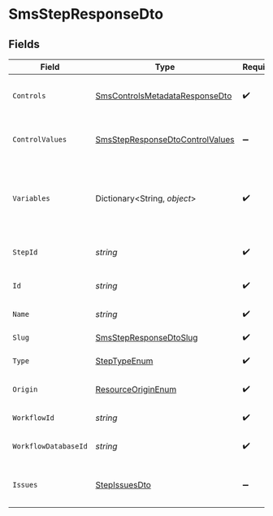 # SmsStepResponseDto


## Fields

| Field                                                                                         | Type                                                                                          | Required                                                                                      | Description                                                                                   |
| --------------------------------------------------------------------------------------------- | --------------------------------------------------------------------------------------------- | --------------------------------------------------------------------------------------------- | --------------------------------------------------------------------------------------------- |
| `Controls`                                                                                    | [SmsControlsMetadataResponseDto](../../Models/Components/SmsControlsMetadataResponseDto.md)   | :heavy_check_mark:                                                                            | Controls metadata for the SMS step                                                            |
| `ControlValues`                                                                               | [SmsStepResponseDtoControlValues](../../Models/Components/SmsStepResponseDtoControlValues.md) | :heavy_minus_sign:                                                                            | Control values for the SMS step                                                               |
| `Variables`                                                                                   | Dictionary<String, *object*>                                                                  | :heavy_check_mark:                                                                            | JSON Schema for variables, follows the JSON Schema standard                                   |
| `StepId`                                                                                      | *string*                                                                                      | :heavy_check_mark:                                                                            | Unique identifier of the step                                                                 |
| `Id`                                                                                          | *string*                                                                                      | :heavy_check_mark:                                                                            | Database identifier of the step                                                               |
| `Name`                                                                                        | *string*                                                                                      | :heavy_check_mark:                                                                            | Name of the step                                                                              |
| `Slug`                                                                                        | [SmsStepResponseDtoSlug](../../Models/Components/SmsStepResponseDtoSlug.md)                   | :heavy_check_mark:                                                                            | Slug of the step                                                                              |
| `Type`                                                                                        | [StepTypeEnum](../../Models/Components/StepTypeEnum.md)                                       | :heavy_check_mark:                                                                            | Type of the step                                                                              |
| `Origin`                                                                                      | [ResourceOriginEnum](../../Models/Components/ResourceOriginEnum.md)                           | :heavy_check_mark:                                                                            | Origin of the workflow                                                                        |
| `WorkflowId`                                                                                  | *string*                                                                                      | :heavy_check_mark:                                                                            | Workflow identifier                                                                           |
| `WorkflowDatabaseId`                                                                          | *string*                                                                                      | :heavy_check_mark:                                                                            | Workflow database identifier                                                                  |
| `Issues`                                                                                      | [StepIssuesDto](../../Models/Components/StepIssuesDto.md)                                     | :heavy_minus_sign:                                                                            | Issues associated with the step                                                               |